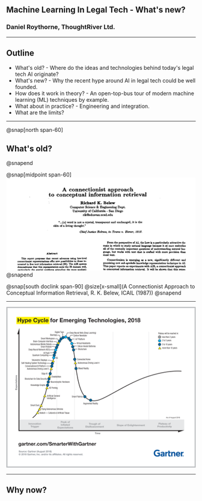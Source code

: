 ## Machine Learning In Legal Tech - What's new?

### Daniel Roythorne, ThoughtRiver Ltd.

---

## Outline

- What's old? - Where do the ideas and technologies behind today's legal tech AI originate?
- What's new? - Why the recent hype around AI in legal tech could be well founded. 
- How does it work in theory? - An open-top-bus tour of modern machine learning (ML) techniques by example.
- What about in practice? - Engineering and integration.
- What are the limits?

---


@snap[north span-60]
## What's old?
@snapend

@snap[midpoint span-60]
![Belew (1987)](assets/img/belew_1987_title.png)
@snapend

@snap[south doclink span-90]
@size[x-small](A Connectionist Approach to Conceptual Information Retrieval, R. K. Belew, ICAIL (1987))
@snapend

---

![Gartner (2018)](assets/img/gartner_hype_cycle.png)

---

## Why now?



